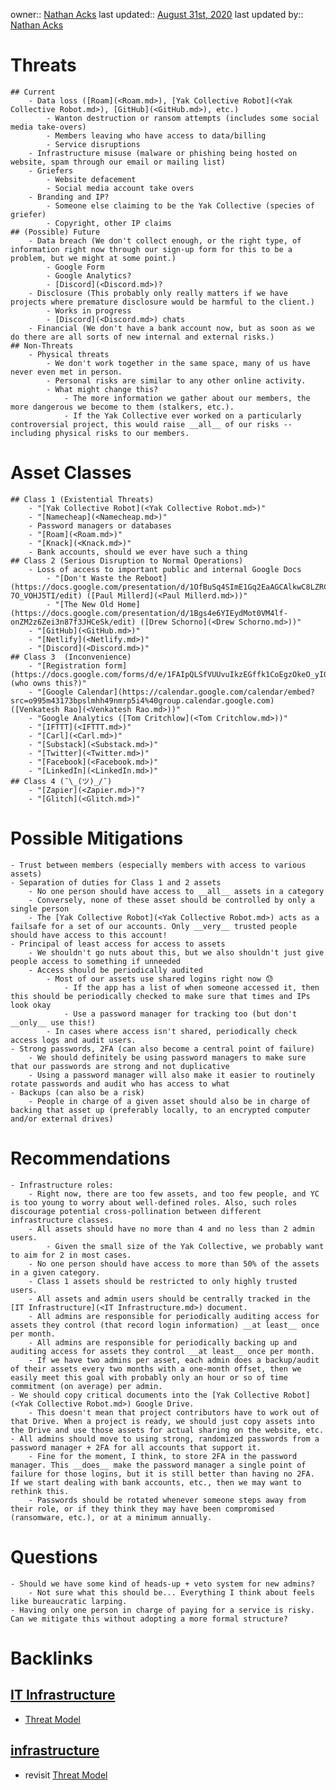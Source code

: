 owner:: [Nathan Acks](<Nathan Acks.md>)
last updated:: [August 31st, 2020](<August 31st, 2020.md>)
last updated by:: [Nathan Acks](<Nathan Acks.md>)
# Threats
    ## Current
        - Data loss ([Roam](<Roam.md>), [Yak Collective Robot](<Yak Collective Robot.md>), [GitHub](<GitHub.md>), etc.)
            - Wanton destruction or ransom attempts (includes some social media take-overs)
            - Members leaving who have access to data/billing
            - Service disruptions
        - Infrastructure misuse (malware or phishing being hosted on website, spam through our email or mailing list)
        - Griefers
            - Website defacement
            - Social media account take overs
        - Branding and IP?
            - Someone else claiming to be the Yak Collective (species of griefer)
            - Copyright, other IP claims
    ## (Possible) Future
        - Data breach (We don't collect enough, or the right type, of information right now through our sign-up form for this to be a problem, but we might at some point.)
            - Google Form
            - Google Analytics?
            - [Discord](<Discord.md>)?
        - Disclosure (This probably only really matters if we have projects where premature disclosure would be harmful to the client.)
            - Works in progress
            - [Discord](<Discord.md>) chats
        - Financial (We don't have a bank account now, but as soon as we do there are all sorts of new internal and external risks.)
    ## Non-Threats
        - Physical threats
            - We don't work together in the same space, many of us have never even met in person.
            - Personal risks are similar to any other online activity.
            - What might change this?
                - The more information we gather about our members, the more dangerous we become to them (stalkers, etc.).
                - If the Yak Collective ever worked on a particularly controversial project, this would raise __all__ of our risks -- including physical risks to our members.
# Asset Classes
    ## Class 1 (Existential Threats)
        - "[Yak Collective Robot](<Yak Collective Robot.md>)"
        - "[Namecheap](<Namecheap.md>)"
        - Password managers or databases
        - "[Roam](<Roam.md>)"
        - "[Knack](<Knack.md>)"
        - Bank accounts, should we ever have such a thing
    ## Class 2 (Serious Disruption to Normal Operations)
        - Loss of access to important public and internal Google Docs
            - "[Don't Waste the Reboot](https://docs.google.com/presentation/d/1OfBuSq4SImE1Gq2EaAGCAlkwC8LZRCWx-7O_VOHJ5TI/edit) ([Paul Millerd](<Paul Millerd.md>))"
            - "[The New Old Home](https://docs.google.com/presentation/d/1Bgs4e6YIEydMot0VM4lf-onZM2z6Zei3n87f3JHCeSk/edit) ([Drew Schorno](<Drew Schorno.md>))"
        - "[GitHub](<GitHub.md>)"
        - "[Netlify](<Netlify.md>)"
        - "[Discord](<Discord.md>)"
    ## Class 3  (Inconvenience)
        - "[Registration form](https://docs.google.com/forms/d/e/1FAIpQLSfVUUvuIkzEGffk1CoEgzOkeO_yI05Nuw6zU3H1TNLmiQOf7g/viewform) (who owns this?)"
        - "[Google Calendar](https://calendar.google.com/calendar/embed?src=o995m43173bpslmhh49nmrp5i4%40group.calendar.google.com) ([Venkatesh Rao](<Venkatesh Rao.md>))"
        - "Google Analytics ([Tom Critchlow](<Tom Critchlow.md>))"
        - "[IFTTT](<IFTTT.md>)"
        - "[Carl](<Carl.md>)"
        - "[Substack](<Substack.md>)"
        - "[Twitter](<Twitter.md>)"
        - "[Facebook](<Facebook.md>)"
        - "[LinkedIn](<LinkedIn.md>)"
    ## Class 4 (¯\_(ツ)_/¯)
        - "[Zapier](<Zapier.md>)"?
        - "[Glitch](<Glitch.md>)"
# Possible Mitigations
    - Trust between members (especially members with access to various assets)
    - Separation of duties for Class 1 and 2 assets
        - No one person should have access to __all__ assets in a category
        - Conversely, none of these asset should be controlled by only a single person
        - The [Yak Collective Robot](<Yak Collective Robot.md>) acts as a failsafe for a set of our accounts. Only __very__ trusted people should have access to this account!
    - Principal of least access for access to assets
        - We shouldn't go nuts about this, but we also shouldn't just give people access to something if unneeded
        - Access should be periodically audited
            - Most of our assets use shared logins right now 😓
                - If the app has a list of when someone accessed it, then this should be periodically checked to make sure that times and IPs look okay
                - Use a password manager for tracking too (but don't __only__ use this!)
            - In cases where access isn't shared, periodically check access logs and audit users.
    - Strong passwords, 2FA (can also become a central point of failure)
        - We should definitely be using password managers to make sure that our passwords are strong and not duplicative
        - Using a password manager will also make it easier to routinely rotate passwords and audit who has access to what
    - Backups (can also be a risk)
        - People in charge of a given asset should also be in charge of backing that asset up (preferably locally, to an encrypted computer and/or external drives)
# Recommendations
    - Infrastructure roles:
        - Right now, there are too few assets, and too few people, and YC is too young to worry about well-defined roles. Also, such roles discourage potential cross-pollination between different infrastructure classes.
        - All assets should have no more than 4 and no less than 2 admin users.
            - Given the small size of the Yak Collective, we probably want to aim for 2 in most cases.
        - No one person should have access to more than 50% of the assets in a given category.
        - Class 1 assets should be restricted to only highly trusted users.
        - All assets and admin users should be centrally tracked in the [IT Infrastructure](<IT Infrastructure.md>) document.
        - All admins are responsible for periodically auditing access for assets they control (that record login information) __at least__ once per month.
        - All admins are responsible for periodically backing up and auditing access for assets they control __at least__ once per month.
        - If we have two admins per asset, each admin does a backup/audit of their assets every two months with a one-month offset, then we easily meet this goal with probably only an hour or so of time commitment (on average) per admin.
    - We should copy critical documents into the [Yak Collective Robot](<Yak Collective Robot.md>) Google Drive.
        - This doesn't mean that project contributors have to work out of that Drive. When a project is ready, we should just copy assets into the Drive and use those assets for actual sharing on the website, etc.
    - All admins should move to using strong, randomized passwords from a password manager + 2FA for all accounts that support it.
        - Fine for the moment, I think, to store 2FA in the password manager. This __does__ make the password manager a single point of failure for those logins, but it is still better than having no 2FA. If we start dealing with bank accounts, etc., then we may want to rethink this.
        - Passwords should be rotated whenever someone steps away from their role, or if they think they may have been compromised (ransomware, etc.), or at a minimum annually.
# Questions
    - Should we have some kind of heads-up + veto system for new admins?
        - Not sure what this should be... Everything I think about feels like bureaucratic larping.
    - Having only one person in charge of paying for a service is risky. Can we mitigate this without adopting a more formal structure?

# Backlinks
## [IT Infrastructure](<IT Infrastructure.md>)
- [Threat Model](<Threat Model.md>)

## [infrastructure](<infrastructure.md>)
- revisit [Threat Model](<Threat Model.md>)

